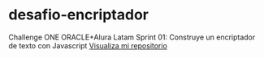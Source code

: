 # desafio-encriptador
Challenge ONE ORACLE+Alura Latam Sprint 01: Construye un encriptador de texto con Javascript
<a href="https://jcarlossu.github.io/desafio-encriptador/">Visualiza mi repositorio</a>
